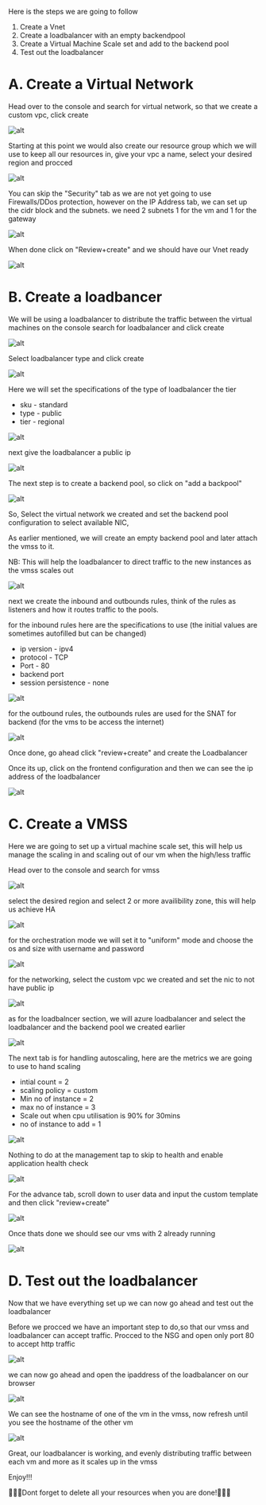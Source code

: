 <!-- @format -->

Here is the steps we are going to follow

1. Create a Vnet
1. Create a loadbalancer with an empty backendpool
1. Create a Virtual Machine Scale set and add to the backend pool
1. Test out the loadbalancer

# A. Create a Virtual Network

Head over to the console and search for virtual network, so that we create a custom vpc, click create

![alt](/images/azalbvnet1.png)

Starting at this point we would also create our resource group which we will use to keep all our resources in, give your vpc a name, select your desired region and procced

![alt](/images/azalbvnet2.png)

You can skip the "Security" tab as we are not yet going to use Firewalls/DDos protection, however on the IP Address tab, we can set up the cidr block and the subnets. we need 2 subnets 1 for the vm and 1 for the gateway

![alt](/images/azalbvnet4.png)

When done click on "Review+create" and we should have our Vnet ready

![alt](/images/azalbvnet6.png)

# B. Create a loadbancer

We will be using a loadbalancer to distribute the traffic between the virtual machines on the console search for loadbalancer and click create

![alt](/images/azalb1.png)

Select loadbalancer type and click create

![alt](/images/azalb2.png)

Here we will set the specifications of the type of loadbalancer the tier

- sku - standard
- type - public
- tier - regional

![alt](/images/azalb3.png)

next give the loadbalancer a public ip

![alt](/images/azalb4.png)

The next step is to create a backend pool, so click on "add a backpool"

![alt](/images/azalb5a.png)

So, Select the virtual network we created and set the backend pool configuration to select available NIC,

As earlier mentioned, we will create an empty backend pool and later attach the vmss to it.

NB: This will help the loadbalancer to direct traffic to the new instances as the vmss scales out

![alt](/images/azalb5b.png)

next we create the inbound and outbounds rules, think of the rules as listeners and how it routes traffic to the pools.

for the inbound rules here are the specifications to use (the initial values are sometimes autofilled but can be changed)

- ip version - ipv4
- protocol - TCP
- Port - 80
- backend port
- session persistence - none

![alt](/images/azalb6.png)

for the outbound rules, the outbounds rules are used for the SNAT for backend (for the vms to be access the internet)

![alt](/images/azalb7.png)

Once done, go ahead click "review+create" and create the Loadbalancer

Once its up, click on the frontend configuration and then we can see the ip address of the loadbalancer

![alt](/images/azalb9.png)

# C. Create a VMSS

Here we are going to set up a virtual machine scale set, this will help us manage the scaling in and scaling out of our vm when the high/less traffic

Head over to the console and search for vmss

![alt](/images/azvmss.png)

select the desired region and select 2 or more availibility zone, this will help us achieve HA

![alt](/images/azvmss2a.png)

for the orchestration mode we will set it to "uniform" mode and choose the os and size with username and password

![alt](/images/azvmss2b.png)

for the networking, select the custom vpc we created and set the nic to not have public ip

![alt](/images/azvmss3a.png)

as for the loadbalncer section, we will azure loadbalancer and select the loadbalancer and the backend pool we created earlier

![alt](/images/azvmss3b.png)

The next tab is for handling autoscaling, here are the metrics we are going to use to hand scaling

- intial count = 2
- scaling policy = custom
- Min no of instance = 2
- max no of instance = 3
- Scale out when cpu utilisation is 90% for 30mins
- no of instance to add = 1

![alt](/images/azvmss4.png)

Nothing to do at the management tap to skip to health and enable application health check

![alt](/images/azvmss5.png)

For the advance tab, scroll down to user data and input the custom template and then click "review+create"

![alt](/images/azvmss6.png)

Once thats done we should see our vms with 2 already running

![alt](/images/azvmss7.png)

# D. Test out the loadbalancer

Now that we have everything set up we can now go ahead and test out the loadbalancer

Before we procced we have an important step to do,so that our vmss and loadbalancer can accept traffic. Procced to the NSG and open only port 80 to accept http traffic

![alt](/images/azalbtest1.png)

we can now go ahead and open the ipaddress of the loadbalancer on our browser

![alt](/images/azalbtest2.png)

We can see the hostname of one of the vm in the vmss, now refresh until you see the hostname of the other vm

![alt](/images/azalbtest3.png)

Great, our loadbalancer is working, and evenly distributing traffic between each vm and more as it scales up in the vmss

Enjoy!!!

🚧🚧🚧Dont forget to delete all your resources when you are done!🚧🚧🚧
